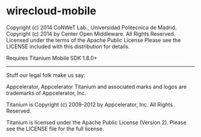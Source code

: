 wirecloud-mobile
================

Copyright (c) 2014 CoNWeT Lab., Universidad Politecnica de Madrid.
Copyright (c) 2014 by Center Open Middleware. All Rights Reserved.
Licensed under the terms of the Apache Public License
Please see the LICENSE included with this distribution for details.

Requires Titanium Mobile SDK 1.8.0+

----------------------------------
Stuff our legal folk make us say:

Appcelerator, Appcelerator Titanium and associated marks and logos are 
trademarks of Appcelerator, Inc. 

Titanium is Copyright (c) 2009-2012 by Appcelerator, Inc. All Rights Reserved.

Titanium is licensed under the Apache Public License (Version 2). Please
see the LICENSE file for the full license.